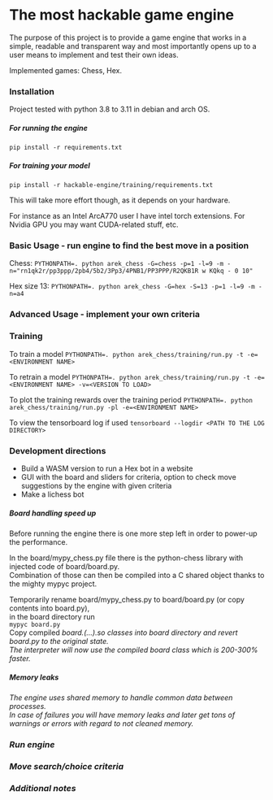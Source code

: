 # The most hackable game engine

The purpose of this project is to provide a game engine that works in a 
simple, readable and transparent way and most importantly opens up to a user means to 
implement and test their own ideas.

Implemented games: Chess, Hex.

### Installation

Project tested with python 3.8 to 3.11 in debian and arch OS.

##### For running the engine

`pip install -r requirements.txt`

##### For training your model

`pip install -r hackable-engine/training/requirements.txt`

This will take more effort though, as it depends on your hardware. 

For instance as an Intel ArcA770 user I have intel torch extensions. For Nvidia GPU you may want CUDA-related stuff, etc.

### Basic Usage - run engine to find the best move in a position

Chess:
`PYTHONPATH=. python arek_chess -G=chess -p=1 -l=9 -m -n="rn1qk2r/pp3ppp/2pb4/5b2/3Pp3/4PNB1/PP3PPP/R2QKB1R w KQkq - 0 10"`

Hex size 13:
`PYTHONPATH=. python arek_chess -G=hex -S=13 -p=1 -l=9 -m -n=a4`

### Advanced Usage - implement your own criteria

### Training

To train a model
`PYTHONPATH=. python arek_chess/training/run.py -t -e=<ENVIRONMENT NAME>`

To retrain a model
`PYTHONPATH=. python arek_chess/training/run.py -t -e=<ENVIRONMENT NAME> -v=<VERSION TO LOAD>`

To plot the training rewards over the training period
`PYTHONPATH=. python arek_chess/training/run.py -pl -e=<ENVIRONMENT NAME>`

To view the tensorboard log if used
`tensorboard --logdir <PATH TO THE LOG DIRECTORY>`

### Development directions

- Build a WASM version to run a Hex bot in a website
- GUI with the board and sliders for criteria, option to check move suggestions by the engine with given criteria
- Make a lichess bot

##### Board handling speed up

Before running the engine there is one more step left in order to power-up the performance.  

In the board/mypy_chess.py file there is the python-chess library with injected code of board/board.py.  
Combination of those can then be compiled into a C shared object thanks to the mighty mypyc project.  

Temporarily rename board/mypy_chess.py to board/board.py (or copy contents into board.py),  
in the board directory run  
`mypyc board.py`  
Copy compiled <i>board.(...).so<i/> classes into board directory and revert board.py to the original state.  
The interpreter will now use the compiled board class which is 200-300% faster.  

##### Memory leaks

The engine uses shared memory to handle common data between processes.  
In case of failures you will have memory leaks and later get tons of warnings or errors with regard to not cleaned memory.

### Run engine


### Move search/choice criteria


### Additional notes
